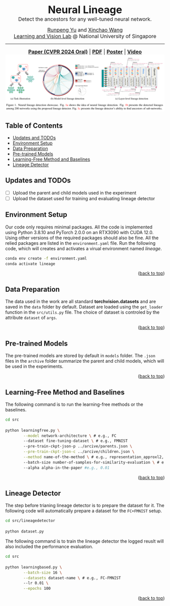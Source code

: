 <!-- Improved compatibility of back to top link: See: https://github.com/othneildrew/Best-README-Template/pull/73 -->
<a name="readme-top"></a>
<!--
*** Thanks for checking out the Best-README-Template. If you have a suggestion
*** that would make this better, please fork the repo and create a pull request
*** or simply open an issue with the tag "enhancement".
*** Don't forget to give the project a star!
*** Thanks again! Now go create something AMAZING! :D
-->

<div align="center"><font size="6"><strong>Neural Lineage</strong></font></div>
<div align="center"><font size="3"> Detect the ancestors for any well-tuned neural network.</font></div>
<p></p>
<div align="center"><font size="3"><a href="https://yu-rp.github.io/">Runpeng Yu</a> and <a href="https://sites.google.com/site/sitexinchaowang/">Xinchao Wang</a></font></div>
<div align="center""><font size="3"><a href="http://lv-nus.org/">Learning and Vision Lab</a> @ National University of Singapore</font></div>
<hr />
<div align="center"><font size="3">
    <a href="about:blank"><strong>Paper (CVPR 2024 Oral)</strong></a> 
    | <a href="about:blank"><strong>PDF</strong></a>
    | <a href="about:blank"><strong>Poster</strong></a>
    | <a href="about:blank"><strong>Video</strong></a>
</font></div>
<div align="center">
    <img src="asset/HeadImages.png" alt="Image">
</div>

<p ></p>

<!-- TABLE OF CONTENTS -->
## Table of Contents
<ul>
  <li ><a href="#updates_and_todos">Updates and TODOs</a></li>
  <li ><a href="#environment-setup">Environment Setup</a></li>
  <li ><a href="#data-preparation">Data Preparation</a></li>
  <li ><a href="#pre-trained-models">Pre-trained Models</a></li>
  <li><a href="#learning-free-method-and-baselines">Learning-Free Method and Baselines</a></li>
  <li ><a href="#lineage-detector">Lineage Detector</a></li>
</ul>
<!-- </details> -->

## Updates and TODOs
- [ ] Upload the parent and child models used in the experiment
- [ ] Upload the dataset used for training and evaluating lineage detector

## Environment Setup
Our code only requires minimal packages. All the code is implemented using Python 3.8.10 and PyTorch 2.0.0 on an RTX3090 with CUDA 12.0. Using other versions of the required packages should also be fine. All the relied packages are listed in the `environment.yaml` file. Run the following code, which will creates and activates a virual environment named *lineage*.

```bash
conda env create -f environment.yaml
conda activate lineage
```
<p align="right">(<a href="#readme-top">back to top</a>)</p>

## Data Preparation
The data used in the work are all standard **torchvision.datasets** and are saved in the `data` folder by default. Dataset are loaded using the `get_loader` function in the `src/utils.py` file. The choice of dataset is controled by the attribute `dataset` of `args`.

<p align="right">(<a href="#readme-top">back to top</a>)</p>

## Pre-trained Models
The pre-trained models are stored by default in `models` folder. The `.json` files in the `archive` folder summarize the parent and child models, which will be used in the experiments.

<p align="right">(<a href="#readme-top">back to top</a>)</p>

## Learning-Free Method and Baselines

The following command is to run the learning-free methods or the baselines.

```sh
cd src

python learningfree.py \
        --model network-architecture \ # e.g., FC
        --dataset fine-tuning-dataset \ # e.g., FMNIST
        --pre-train-ckpt-json-p ../arcive/parents.json \
        --pre-train-ckpt-json-c ../arcive/children.json \
        --method name-of-the-method \ # e.g., representation_approxl2, representation_l2
        --batch-size number-of-samples-for-similarity-evaluation \ # e.g., 1024
        --alpha alpha-in-the-paper #e.g., 0.01
```

<p align="right">(<a href="#readme-top">back to top</a>)</p>

## Lineage Detector

The step before trianing lineage detector is to prepare the dataset for it. The following code will automatically prepare a dataset for the `FC+FMNIST` setup.

```sh
cd src/lineagedetector

python dataset.py
```

The following command is to train the lineage detector the logged reuslt will also included the performance evaluation.

```sh
cd src

python learningbased.py \
        --batch-size 16 \
        --datasets dataset-name \ # e.g., FC-FMNIST
        --lr 0.01 \
        --epochs 100
```

<p align="right">(<a href="#readme-top">back to top</a>)</p>